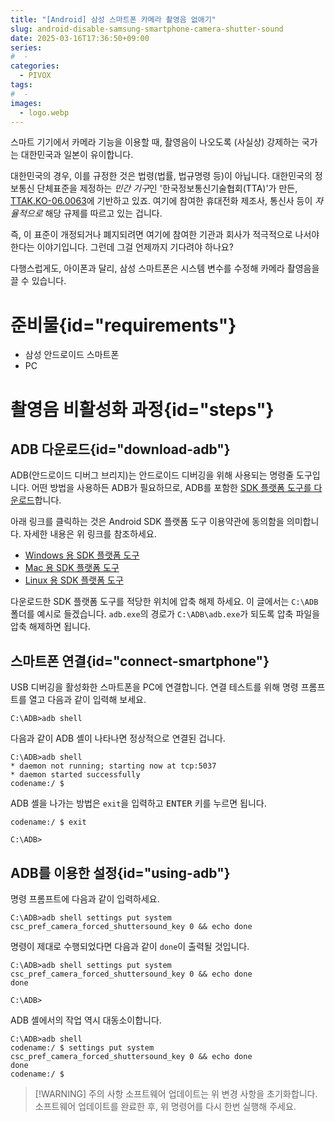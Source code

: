 ```yaml
---
title: "[Android] 삼성 스마트폰 카메라 촬영음 없애기"
slug: android-disable-samsung-smartphone-camera-shutter-sound
date: 2025-03-16T17:36:50+09:00
series:
#  - 
categories:
  - PIVOX
tags:
#  - 
images:
  - logo.webp
---
```


스마트 기기에서 카메라 기능을 이용할 때, 촬영음이 나오도록 (사실상) 강제하는 국가는 대한민국과 일본이 유이합니다.

대한민국의 경우, 이를 규정한 것은 법령(법률, 법규명령 등)이 아닙니다. 대한민국의 정보통신 단체표준을 제정하는 *민간 기구*인 '한국정보통신기술협회(TTA)'가 만든, [TTAK.KO-06.0063](https://committee.tta.or.kr/data/standard_view.jsp?rn1=Y&standard_no=TTAK.KO-06.0063&pk_num=TTAK.KO-06.0063%2FR2&nowSu=1&rn=1)에 기반하고 있죠. 여기에 참여한 휴대전화 제조사, 통신사 등이 *자율적으로* 해당 규제를 따르고 있는 겁니다.

즉, 이 표준이 개정되거나 폐지되려면 여기에 참여한 기관과 회사가 적극적으로 나서야 한다는 이야기입니다.
그런데 그걸 언제까지 기다려야 하나요?

다행스럽게도, 아이폰과 달리, 삼성 스마트폰은 시스템 변수를 수정해 카메라 촬영음을 끌 수 있습니다.

# 준비물{id="requirements"}

* 삼성 안드로이드 스마트폰
* PC

# 촬영음 비활성화 과정{id="steps"}

## ADB 다운로드{id="download-adb"}

ADB(안드로이드 디버그 브리지)는 안드로이드 디버깅을 위해 사용되는 명령줄 도구입니다. 어떤 방법을 사용하든 ADB가 필요하므로, ADB를 포함한 [SDK 플랫폼 도구를 다운로드](https://developer.android.com/tools/releases/platform-tools)합니다.

아래 링크를 클릭하는 것은 Android SDK 플랫폼 도구 이용약관에 동의함을 의미합니다. 자세한 내용은 위 링크를 참조하세요.

* [Windows 용 SDK 플랫폼 도구](https://dl.google.com/android/repository/platform-tools-latest-windows.zip)
* [Mac 용 SDK 플랫폼 도구](https://dl.google.com/android/repository/platform-tools-latest-darwin.zip)
* [Linux 용 SDK 플랫폼 도구](https://dl.google.com/android/repository/platform-tools-latest-linux.zip)

다운로드한 SDK 플랫폼 도구를 적당한 위치에 압축 해제 하세요. 이 글에서는 `C:\ADB` 폴더를 예시로 들겠습니다. `adb.exe`의 경로가 `C:\ADB\adb.exe`가 되도록 압축 파일을 압축 해제하면 됩니다.

## 스마트폰 연결{id="connect-smartphone"}

USB 디버깅을 활성화한 스마트폰을 PC에 연결합니다. 연결 테스트를 위해 명령 프롬프트를 열고 다음과 같이 입력해 보세요.

```plaintext{linenos=false}
C:\ADB>adb shell
```

다음과 같이 ADB 셸이 나타나면 정상적으로 연결된 겁니다.

```plaintext{linenos=false}
C:\ADB>adb shell
* daemon not running; starting now at tcp:5037
* daemon started successfully
codename:/ $
```

ADB 셸을 나가는 방법은 `exit`을 입력하고 <kbd>ENTER</kbd> 키를 누르면 됩니다.

```plaintext{linenos=false}
codename:/ $ exit

C:\ADB>
```

## ADB를 이용한 설정{id="using-adb"}

명령 프롬프트에 다음과 같이 입력하세요.

```plaintext{linenos=false}
C:\ADB>adb shell settings put system csc_pref_camera_forced_shuttersound_key 0 && echo done
```

명령이 제대로 수행되었다면 다음과 같이 `done`이 출력될 것입니다.

```plaintext{linenos=false}
C:\ADB>adb shell settings put system csc_pref_camera_forced_shuttersound_key 0 && echo done
done

C:\ADB>
```

ADB 셸에서의 작업 역시 대동소이합니다.

```plaintext{linenos=false}
C:\ADB>adb shell
codename:/ $ settings put system csc_pref_camera_forced_shuttersound_key 0 && echo done
done
codename:/ $
```

> [!WARNING] 주의 사항
> 소프트웨어 업데이트는 위 변경 사항을 초기화합니다.
> 소프트웨어 업데이트를 완료한 후, 위 명령어를 다시 한번 실행해 주세요.
